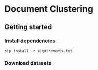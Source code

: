 # Document Clustering

## Getting started

### Install dependencies
`pip install -r requirements.txt`

### Download datasets
